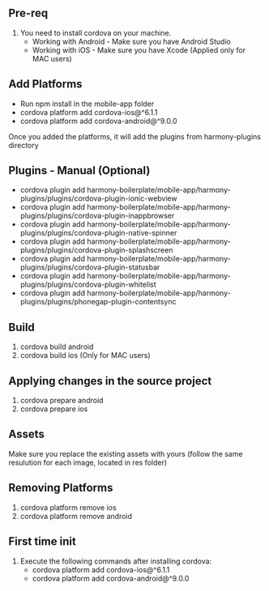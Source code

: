 ## Pre-req

1. You need to install cordova on your machine.
	- Working with Android - Make sure you have Android Studio
	- Working with iOS - Make sure you have Xcode (Applied only for MAC users)

## Add Platforms

- Run npm install in the mobile-app folder
- cordova platform add cordova-ios@^6.1.1
- cordova platform add cordova-android@^9.0.0

Once you added the platforms, it will add the plugins from harmony-plugins directory

## Plugins - Manual (Optional)

- cordova plugin add harmony-boilerplate/mobile-app/harmony-plugins/plugins/cordova-plugin-ionic-webview
- cordova plugin add harmony-boilerplate/mobile-app/harmony-plugins/plugins/cordova-plugin-inappbrowser
- cordova plugin add harmony-boilerplate/mobile-app/harmony-plugins/plugins/cordova-plugin-native-spinner
- cordova plugin add harmony-boilerplate/mobile-app/harmony-plugins/plugins/cordova-plugin-splashscreen
- cordova plugin add harmony-boilerplate/mobile-app/harmony-plugins/plugins/cordova-plugin-statusbar
- cordova plugin add harmony-boilerplate/mobile-app/harmony-plugins/plugins/cordova-plugin-whitelist
- cordova plugin add harmony-boilerplate/mobile-app/harmony-plugins/plugins/phonegap-plugin-contentsync

## Build

1. cordova build android
2. cordova build ios (Only for MAC users)

## Applying changes in the source project

1. cordova prepare android
2. cordova prepare ios

## Assets

Make sure you replace the existing assets with yours (follow the same resulution for each image, located in res folder)

## Removing Platforms
1. cordova platform remove ios
2. cordova platform remove android

## First time init

1. Execute the following commands after installing cordova:
	- cordova platform add cordova-ios@^6.1.1
	- cordova platform add cordova-android@^9.0.0